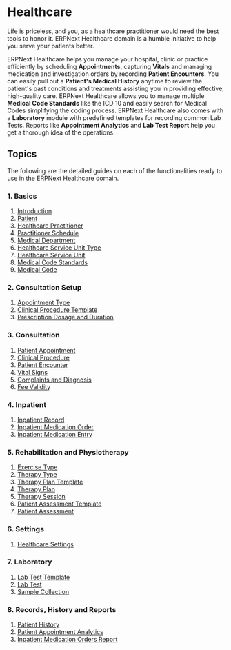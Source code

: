 <!-- add-breadcrumbs -->
# Healthcare

Life is priceless, and you, as a healthcare practitioner would need the best tools to honor it. ERPNext Healthcare domain is a humble initiative to help you serve your patients better.

ERPNext Healthcare helps you manage your hospital, clinic or practice efficiently by scheduling **Appointments**, capturing **Vitals** and managing medication and investigation orders by recording **Patient Encounters**. You can easily pull out a **Patient's Medical History** anytime to review the patient's past conditions and treatments assisting you in providing effective, high-quality care. ERPNext Healthcare allows you to manage multiple **Medical Code Standards** like the ICD 10 and easily search for Medical Codes simplifying the coding process. ERPNext Healthcare also comes with a **Laboratory** module with predefined templates for recording common Lab Tests. Reports like **Appointment Analytics** and **Lab Test Report** help you get a thorough idea of the operations.

## Topics

The following are the detailed guides on each of the functionalities ready to use in the ERPNext Healthcare domain.

### 1. Basics
1. [Introduction](/docs/user/manual/en/healthcare/introduction)
1. [Patient](/docs/user/manual/en/healthcare/patient)
1. [Healthcare Practitioner](/docs/user/manual/en/healthcare/healthcare_practitioner)
1. [Practitioner Schedule](/docs/user/manual/en/healthcare/practitioner_schedule)
1. [Medical Department](/docs/user/manual/en/healthcare/medical_department)
1. [Healthcare Service Unit Type](/docs/user/manual/en/healthcare/healthcare_service_unit_type)
1. [Healthcare Service Unit](/docs/user/manual/en/healthcare/healthcare_service_unit)
1. [Medical Code Standards](/docs/user/manual/en/healthcare/medical_code_standard)
1. [Medical Code](/docs/user/manual/en/healthcare/medical_code)

### 2. Consultation Setup
1. [Appointment Type](/docs/user/manual/en/healthcare/appointment_type)
1. [Clinical Procedure Template](/docs/user/manual/en/healthcare/clinical_procedure_template)
1. [Prescription Dosage and Duration](/docs/user/manual/en/healthcare/prescription_dosage_and_duration)

### 3. Consultation
1. [Patient Appointment](/docs/user/manual/en/healthcare/patient_appointment)
1. [Clinical Procedure](/docs/user/manual/en/healthcare/clinical_procedure)
1. [Patient Encounter](/docs/user/manual/en/healthcare/patient_encounter)
1. [Vital Signs](/docs/user/manual/en/healthcare/vital_signs)
1. [Complaints and Diagnosis](/docs/user/manual/en/healthcare/complaint_and_diagnosis)
1. [Fee Validity](/docs/user/manual/en/healthcare/fee_validity)

### 4. Inpatient
1. [Inpatient Record](/docs/user/manual/en/healthcare/inpatient_record)
2. [Inpatient Medication Order](/docs/user/manual/en/healthcare/inpatient_medication_order)
3. [Inpatient Medication Entry](/docs/user/manual/en/healthcare/inpatient_medication_entry)

### 5. Rehabilitation and Physiotherapy
1. [Exercise Type](/docs/user/manual/en/healthcare/exercise_type)
1. [Therapy Type](/docs/user/manual/en/healthcare/therapy_type)
1. [Therapy Plan Template](/docs/user/manual/en/healthcare/therapy_plan_template)
1. [Therapy Plan](/docs/user/manual/en/healthcare/therapy_plan)
1. [Therapy Session](/docs/user/manual/en/healthcare/therapy_session)
1. [Patient Assessment Template](/docs/user/manual/en/healthcare/patient_assessment_template)
1. [Patient Assessment](/docs/user/manual/en/healthcare/patient_assessment)

### 6. Settings
1. [Healthcare Settings](/docs/user/manual/en/healthcare/healthcare_settings)

### 7. Laboratory
1. [Lab Test Template](/docs/user/manual/en/healthcare/lab_test_template)
1. [Lab Test](/docs/user/manual/en/healthcare/lab_test)
1. [Sample Collection](/docs/user/manual/en/healthcare/sample_collection)

### 8. Records, History and Reports
1. [Patient History](/docs/user/manual/en/healthcare/patient_history)
1. [Patient Appointment Analytics](/docs/user/manual/en/healthcare/patient_appointment_analytics)
1. [Inpatient Medication Orders Report](/docs/user/manual/en/healthcare/inpatient_medication_orders_report)